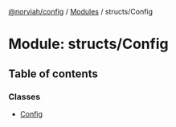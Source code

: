 [@norviah/config](../README.md) / [Modules](../modules.md) / structs/Config

# Module: structs/Config

## Table of contents

### Classes

- [Config](../classes/structs_Config.Config.md)
